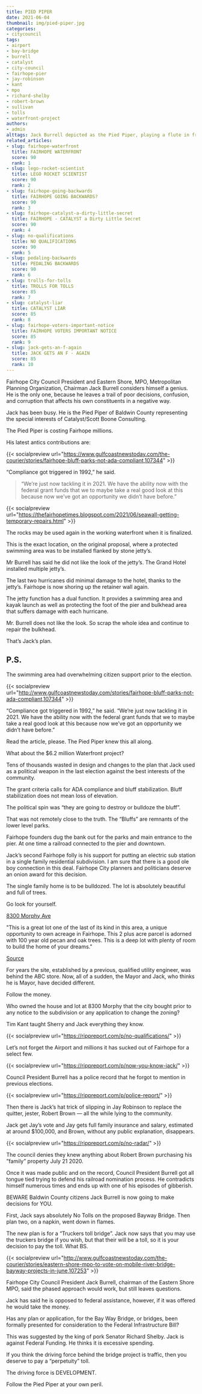 ```yaml
---
title: PIED PIPER
date: 2021-06-04
thumbnail: img/pied-piper.jpg
categories:
- citycouncil
tags:
- airport
- bay-bridge
- burrell
- catalyst
- city-council
- fairhope-pier
- jay-robinson
- kant
- mpo
- richard-shelby
- robert-brown
- sullivan
- tolls
- waterfront-project
authors:
- admin
alttags: Jack Burrell depicted as the Pied Piper, playing a flute in front of Fairhope’s fountain; symbolizing costly decisions and...
related_articles:
- slug: fairhope-waterfront
  title: FAIRHOPE WATERFRONT
  score: 90
  rank: 1
- slug: lego-rocket-scientist
  title: LEGO ROCKET SCIENTIST
  score: 90
  rank: 2
- slug: fairhope-going-backwards
  title: FAIRHOPE GOING BACKWARDS?
  score: 90
  rank: 3
- slug: fairhope-catalyst-a-dirty-little-secret
  title: FAIRHOPE - CATALYST a Dirty Little Secret
  score: 90
  rank: 4
- slug: no-qualifications
  title: NO QUALIFICATIONS
  score: 90
  rank: 5
- slug: pedaling-backwards
  title: PEDALING BACKWARDS
  score: 90
  rank: 6
- slug: trolls-for-tolls
  title: TROLLS FOR TOLLS
  score: 85
  rank: 7
- slug: catalyst-liar
  title: CATALYST LIAR
  score: 85
  rank: 8
- slug: fairhope-voters-important-notice
  title: FAIRHOPE VOTERS IMPORTANT NOTICE
  score: 85
  rank: 9
- slug: jack-gets-an-f-again
  title: JACK GETS AN F - AGAIN
  score: 85
  rank: 10
---
```

Fairhope City Council President and Eastern Shore, MPO, Metropolitan Planning Organization, Chairman Jack Burrell considers himself a genius. He is the only one, because he leaves a trail of poor decisions, confusion, and corruption that affects his own constituents in a negative way.

Jack has been busy. He is the Pied Piper of Baldwin County representing the special interests of Catalyst/Scott Boone Consulting.

The Pied Piper is costing Fairhope millions.

His latest antics contributions are:

{{< socialpreview url="https://www.gulfcoastnewstoday.com/the-courier/stories/fairhope-bluff-parks-not-ada-compliant,107344" >}}

“Compliance got triggered in 1992,” he said.

>“We’re just now tackling it in 2021. We have the ability now with the federal grant funds that we to maybe take a real good look at this because now we’ve got an opportunity we didn’t have before.”

{{< socialpreview url="https://thefairhopetimes.blogspot.com/2021/06/seawall-getting-temporary-repairs.html" >}}


The rocks may be used again in the working waterfront when it is finalized.

This is the exact location, on the original proposal, where a protected swimming area was to be installed flanked by stone jetty’s.

Mr Burrell has said he did not like the look of the jetty’s. The Grand Hotel installed multiple jetty’s.

The last two hurricanes did minimal damage to the hotel, thanks to the jetty’s. Fairhope is now shoring up the retainer wall again.

The jetty function has a dual function. It provides a swimming area and kayak launch as well as protecting the foot of the pier and bulkhead area that suffers damage with each hurricane.

Mr. Burrell does not like the look. So scrap the whole idea and continue to repair the bulkhead.

That’s Jack’s plan.

## P.S.

The swimming area had overwhelming citizen support prior to the election.

{{< socialpreview url="http://www.gulfcoastnewstoday.com/stories/fairhope-bluff-parks-not-ada-compliant,107344" >}}

“Compliance got triggered in 1992,” he said. “We’re just now tackling it in 2021. We have the ability now with the federal grant funds that we to maybe take a real good look at this because now we’ve got an opportunity we didn’t have before.”

Read the article, please. The Pied Piper knew this all along.

What about the $6.2 million Waterfront project?

Tens of thousands wasted in design and changes to the plan that Jack used as a political weapon in the last election against the best interests of the community.

The grant criteria calls for ADA compliance and bluff stabilization. Bluff stabilization does not mean loss of elevation.

The political spin was “they are going to destroy or bulldoze the bluff”.

That was not remotely close to the truth. The “Bluffs” are remnants of the lower level parks.

Fairhope founders dug the bank out for the parks and main entrance to the pier. At one time a railroad connected to the pier and downtown.

Jack’s second Fairhope folly is his support for putting an electric sub station in a single family residential subdivision. I am sure that there is a good ole boy connection in this deal. Fairhope City planners and politicians deserve an onion award for this decision.

The single family home is to be bulldozed. The lot is absolutely beautiful and full of trees.

Go look for yourself.

[8300 Morphy Ave](https://www.zillow.com/homedetails/8300-Morphy-Ave-Fairhope-AL-36532/72745386_zpid/)

"This is a great lot one of the last of its kind in this area, a unique opportunity to own acreage in Fairhope. This 2 plus acre parcel is adorned with 100 year old pecan and oak trees. This is a deep lot with plenty of room to build the home of your dreams."

[Source](https://www.zillow.com/homedetails/8300-Morphy-Ave-Fairhope-AL-36532/72745386_zpid/?)

For years the site, established by a previous, qualified utility engineer, was behind the ABC store. Now, all of a sudden, the Mayor and Jack, who thinks he is Mayor, have decided different.

Follow the money.

Who owned the house and lot at 8300 Morphy that the city bought prior to any notice to the subdivision or any application to change the zoning?

Tim Kant taught Sherry and Jack everything they know.

{{< socialpreview url="https://rippreport.com/p/no-qualifications/" >}}

Let’s not forget the Airport and millions it has sucked out of Fairhope for a select few.

{{< socialpreview url="https://rippreport.com/p/now-you-know-jack/" >}}

Council President Burrell has a police record that he forgot to mention in previous elections.

{{< socialpreview url="https://rippreport.com/p/police-report/" >}}

Then there is Jack’s hat trick of slipping in Jay Robinson to replace the quitter, jester, Robert Brown — all the while lying to the community.

Jack get Jay’s vote and Jay gets full family insurance and salary, estimated at around $100,000, and Brown, without any public explanation, disappears.

{{< socialpreview url="https://rippreport.com/p/no-radar/" >}}

The council denies they knew anything about Robert Brown purchasing his ”family” property July 21 2020.

Once it was made public and on the record, Council President Burrell got all tongue tied trying to defend his railroad nomination process. He contradicts himself numerous times and ends up with one of his episodes of gibberish.

BEWARE Baldwin County citizens Jack Burrell is now going to make decisions for YOU.

First, Jack says absolutely No Tolls on the proposed Bayway Bridge. Then plan two, on a napkin, went down in flames.

The new plan is for a “Truckers toll bridge”. Jack now says that you may use the truckers bridge if you wish, but that their will be a toll, so it is your decision to pay the toll. What BS.

{{< socialpreview url="http://www.gulfcoastnewstoday.com/the-courier/stories/eastern-shore-mpo-to-vote-on-mobile-river-bridge-bayway-projects-in-june,107253" >}}

Fairhope City Council President Jack Burrell, chairman of the Eastern Shore MPO, said the phased approach would work, but still leaves questions.

Jack has said he is opposed to federal assistance, however, if it was offered he would take the money.

Has any plan or application, for the Bay Way Bridge, or bridges, been formally presented for consideration to the Federal Infrastructure Bill?

This was suggested by the king of pork Senator Richard Shelby. Jack is against Federal Funding. He thinks it is excessive spending.

If you think the driving force behind the bridge project is traffic, then you deserve to pay a “perpetuity” toll.

The driving force is DEVELOPMENT.

Follow the Pied Piper at your own peril.
